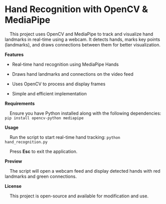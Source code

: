 # **Hand Recognition with OpenCV & MediaPipe**

&nbsp;&nbsp;&nbsp;&nbsp;This project uses OpenCV and MediaPipe to track and visualize hand landmarks in real-time using a webcam. It detects hands, marks key points (landmarks), and draws connections between them for better visualization.

**Features**

* Real-time hand recognition using MediaPipe Hands

* Draws hand landmarks and connections on the video feed

* Uses OpenCV to process and display frames

* Simple and efficient implementation

**Requirements**

&nbsp;&nbsp;&nbsp;&nbsp;Ensure you have Python installed along with the following dependencies: ```pip install opencv-python mediapipe```

**Usage**

&nbsp;&nbsp;&nbsp;&nbsp;Run the script to start real-time hand tracking: ```python hand_recognition.py```

&nbsp;&nbsp;&nbsp;&nbsp;Press **Esc** to exit the application.

**Preview**

&nbsp;&nbsp;&nbsp;&nbsp;The script will open a webcam feed and display detected hands with red landmarks and green connections.

**License**

&nbsp;&nbsp;&nbsp;&nbsp;This project is open-source and available for modification and use.
